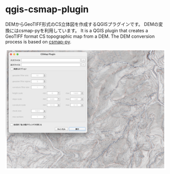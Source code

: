 # qgis-csmap-plugin

DEMからGeoTIFF形式のCS立体図を作成するQGISプラグインです。
DEMの変換にはcsmap-pyを利用しています。
It is a QGIS plugin that creates a GeoTIFF format CS topographic map from a DEM.
The DEM conversion process is based on [csmap-py](https://github.com/MIERUNE/csmap-py).

![image](./imgs/howtouse.png)